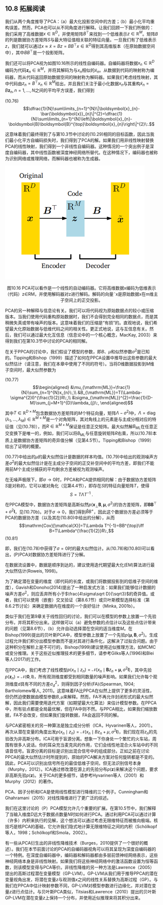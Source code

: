 ## 10.8 拓展阅读

我们从两个角度推导了PCA：（a）最大化投影空间中的方差；（b）最小化平均重构误差。然而，PCA也可以从不同角度进行解释。让我们回顾一下我们所做的：我们采用了高维数据$x\in\mathbb{R}^D$，并使用矩阵$B^\top$来找到一个低维表示$z\in\mathbb{R}^M$。矩阵$B$的列是数据协方差矩阵$S$与最大特征值相关联的特征向量。一旦我们有了低维表示$z$，我们就可以通过$x\approx\tilde{x}=Bz=BB^\top x\in\mathbb{R}^D$得到其高维版本（在原始数据空间中），其中$BB^\top$是一个投影矩阵。

我们还可以将PCA视为如图10.16所示的线性自编码器。自编码器将数据$x_n\in\mathbb{R}^D$编码为代码$\boldsymbol z_n\in\mathbb{R}^M$，并将其解码为与$x_n$相似的$\tilde{x}_n$。从数据到代码的映射称为编码器，而从代码返回原始数据空间的映射称为解码器。如果我们考虑线性映射，其中代码由$z_n=B^\top x_n\in\mathbb{R}^M$给出，并且我们关注于最小化数据$x_n$与其重构$\tilde{x}_n=B\boldsymbol{z}_n,n=1,\ldots,N$之间的平均平方误差，我们得到

(10.76)
$$\dfrac{1}{N}\sum\limits_{n=1}^{N}\|\boldsymbol{x}_{n}-\bar{\boldsymbol{x}}_{n}\|^{2}=\dfrac{1}{N}\sum\limits_{n=1}^{N}\left\|\boldsymbol{x}_{n}-\boldsymbol{B}\boldsymbol{B}^{\top}\boldsymbol{x}_{n}\right\|^{2}\:.$$

这意味着我们最终得到了与第10.3节中讨论的(10.29)相同的目标函数，因此当我们最小化平方自编码损失时，我们得到了PCA的解。如果我们用非线性映射替换PCA的线性映射，我们得到一个非线性自编码器。这种情况的一个突出例子是深度自编码器，其中线性函数被深度神经网络所替代。在这种情况下，编码器也被称为识别网络或推理网络，而解码器也被称为生成器。

![1723959612704](../attachments/10.16.png)

<center>图10.16 PCA可以看作是一个线性的自动编码器。它将高维数据x编码为低维表示（代码）z∈RM，并使用解码器对z进行解码。解码的向量˜x是原始数据x在m维主子空间上的正交投影。</center>

PCA的另一种解释与信息论有关。我们可以将代码视为原始数据点的较小或压缩版本。当我们使用代码重构原始数据时，我们不会得到完全相同的数据点，而是其稍微失真或带有噪声的版本。这意味着我们的压缩是“有损”的。直观地说，我们希望最大化原始数据与低维代码之间的相关性。更正式地说，这与互信息有关。然后，我们可以通过最大化互信息（信息论中的一个核心概念，MacKay, 2003）来得到我们在第10.3节中讨论的PCA的相同解。

在关于PPCA的讨论中，我们假设了模型的参数，即$B$、$\mu$和似然参数$\sigma^2$是已知的。Tipping和Bishop（1999）描述了如何在PPCA设置中推导出这些参数的最大似然估计（请注意，我们在本章中使用了不同的符号）。当将$D$维数据投影到$M$维子空间时，最大似然参数为

(10.77)
$$\begin{aligned}
&\mu_{\mathrm{ML}}=\frac{1}{N}\sum_{n=1}^{N}x_{n}\:,\\
&B_{\mathrm{ML}}=T(\Lambda-\sigma^{2}I)^{\frac{1}{2}}R\:,\\
&\sigma_{\mathrm{ML}}^{2}=\frac{1}{D-M}\sum_{j=M+1}^{D}\lambda_{j}\:,
\end{aligned}$$

其中$T\in\mathbb{R}^{D\times M}$包含数据协方差矩阵的$M$个特征向量，矩阵$\Lambda-\sigma^2I$中，$\Lambda=\operatorname{diag}(\lambda_1,\ldots,\lambda_M)\in\mathbb{R}^{M\times M}$是一个对角矩阵，其对角线上的元素是与主成分相对应的特征值（见(10.78)），而$R\in\mathbb{R}^{M\times M}$保证是任意正交矩阵。最大似然解$B_\mathrm{ML}$在任意正交变换下是唯一的，例如，我们可以将$B_\mathrm{ML}$与任意旋转矩阵$R$右乘，所以(10.78)本质上是数据协方差矩阵的奇异值分解（见第4.5节）。Tipping和Bishop（1999）给出了证明的概要。

(10.77)中给出的$\mu$的最大似然估计是数据的样本均值。(10.79)中给出的观测噪声方差$\sigma^2$的最大似然估计是在主成分子空间的正交补空间中的平均方差，即我们不能用前$M$个主成分捕获的平均剩余方差被视为观测噪声。

在无噪声极限下，即$\sigma\to0$时，PPCA和PCA提供相同的解：由于数据协方差矩阵$S$是对称的，它可以被对角化（见第4.4节），即存在$S$的特征向量矩阵$T$，使得
$$S=T\Lambda T^{-1}\:.$$

在PPCA模型中，数据协方差矩阵是高斯似然$p(\boldsymbol x_{\perp}\boldsymbol{B},\boldsymbol{\mu},\sigma^{2})$的协方差矩阵，即$\boldsymbol B\boldsymbol B^\top+\sigma^{2}\boldsymbol I$，见(10.70b)。对于$\sigma\to0$，我们得到$\hat{B}B^+$，因此这个数据协方差必须等于PCA的数据协方差（以及其在(10.80)中给出的分解），从而
$$\mathrm{Cov}[\mathcal{X}]=T\Lambda T^{-1}=BB^{\top}\iff B=T\Lambda^{\frac{1}{2}}R\:,$$
(10.81)

即，我们在(10.78)中获得了$\sigma=0$时的最大似然估计。从(10.78)和(10.80)可以看出，(P)PCA对数据协方差矩阵进行了分解。

在数据流设置中，数据是顺序到达的，建议使用迭代期望最大化(EM)算法进行最大似然估计(Roweis, 1998)。

为了确定潜在变量的维度（即代码的长度，或我们将数据投影到的低维子空间的维度），Gavish和Donoho(2014)提出了一种启发式方法：如果我们能够估计数据的噪声方差$\sigma^2$，则应丢弃所有小于$\frac{4\sigma\sqrt D}{\sqrt3}$的奇异值。或者，我们可以使用（嵌套）交叉验证（第8.6.1节）或贝叶斯模型选择标准（第8.6.2节讨论）来确定数据内在维度的一个良好估计（Minka, 2001b）。

类似于我们在第9章关于线性回归的讨论，我们可以在模型的参数上放置一个先验分布，并将其积分出来。这样做可以（a）避免参数的点估计以及这些点估计带来的问题（见第8.6节），（b）允许自动选择潜在空间的适当维度$M$。在Bishop(1999)提出的贝叶斯PCA中，模型参数上放置了一个先验$p(\boldsymbol{\mu},\boldsymbol{B},\sigma^{2})$。生成过程允许我们积分出模型参数而不是对其进行条件化，这解决了过拟合问题。由于这种积分在解析上是不可行的，Bishop(1999)建议使用近似推理方法，如MCMC或变分推理。关于这些近似推理技术的更多细节，请参考Gilks等人(1996)和Blei等人(2017)的工作。

在PPCA中，我们考虑了线性模型$p(x_n\mid z_n)=\mathcal{N}(x_n\mid\boldsymbol{B}z_n+\boldsymbol{\mu},\sigma^{2}\boldsymbol{I})$，其中先验$p(\boldsymbol{z}_{n})=\mathcal{N}(\boldsymbol{0},\boldsymbol{I})$，所有观测维度都受到相同数量的噪声影响。如果我们允许每个观测维度$d$具有不同的方差$\sigma_d^2$，则得到因子分析(FA)(Spearman, 1904; Bartholomew等人, 2011)。这意味着FA比PPCA在似然上提供了更多的灵活性，但仍然迫使数据由模型参数$B,\mu$来解释。然而，FA不再允许封闭形式的最大似然解，因此我们需要使用迭代方案（如期望最大化算法）来估计模型参数。在PPCA中，所有驻点都是全局最优解，但在FA中则不然。与PPCA相比，如果我们缩放数据，FA不会改变，但如果我们旋转数据，FA会返回不同的解。

与PCA紧密相关的另一种算法是独立成分分析（ICA，Hyvarinen等人，2001）。再次从潜在变量的角度出发$p(x_n\mid z_n)=\mathcal{N}(x_n\mid Bz_n+\mu,\sigma^2\boldsymbol{I})$，我们现在将$z_n$的先验改为非高斯分布。ICA可用于盲源分离。想象一下你身处一个繁忙的火车站，周围有很多人说话。你的耳朵充当麦克风的作用，它们会线性地混合火车站中的不同语音信号。盲源分离的目标是识别出混合信号中的组成部分。正如之前在讨论PPCA的最大似然估计时所提到的，原始的PCA解决方案对任何旋转都是不变的。因此，PCA可以识别出信号所在的最佳低维子空间，但无法识别信号本身（Murphy，2012）。ICA通过修改潜在源上的先验分布$p(\boldsymbol{z})$来解决这个问题，要求非高斯先验$p(\boldsymbol{z})$。关于ICA的更多细节，请参考Hyvarinen等人（2001）和Murphy（2012）的著作。

PCA、因子分析和ICA是使用线性模型进行降维的三个例子。Cunningham和Ghahramani（2015）对线性降维进行了更广泛的综述。

我们在这里讨论的（P）PCA模型允许几个重要的扩展。在第10.5节中，我们解释了当输入维度$D$远大于数据点数量$N$时如何进行PCA。通过利用PCA可以通过计算（许多）内积来执行的见解，这个想法可以通过考虑无限维特征而被推向极端。核技巧是核PCA的基础，它允许我们隐式地计算无限维特征之间的内积（Schölkopf等人，1998；Schölkopf和Smola，2002）。

有一些从PCA衍生出的非线性降维技术（Burges，2010提供了一个很好的概述）。我们在本节前面讨论的PCA的自编码器视角可以将其呈现为深度自编码器的一个特例。在深度自编码器中，编码器和解码器都由多层前馈神经网络表示，这些神经网络本身是非线性映射。如果我们将这些神经网络中的激活函数设置为恒等函数，则该模型变得与PCA等价。非线性降维的另一种方法是Lawrence（2005）提出的高斯过程潜在变量模型（GP-LVM）。GP-LVM从我们用于推导PPCA的潜在变量视角出发，将潜在变量$z$与观测值$x$之间的线性关系替换为高斯过程（GP）。与我们在PPCA中估计映射参数不同，GP-LVM对模型参数进行边缘化，并对潜在变量$z$进行点估计。与贝叶斯PCA类似，Titsias和Lawrence（2010）提出的贝叶斯GP-LVM在潜在变量$z$上保持一个分布，并使用近似推理来将其积分出来。
